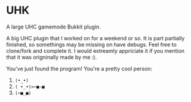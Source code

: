 # UHK
A large UHC gamemode Bukkit plugin.


A big UHC plugin that I worked on for a weekend or so. It is part partially finished, so somethings may be missing on have debugs.
Feel free to clone/fork and complete it. I would extreamly appriciate it if you mention that it was origninally made by me :).


You've just found the program! You're a pretty cool person:
1. ```(•_•)```
2. ```( •_•)>⌐■-■```
3. ```(⌐■_■)```
